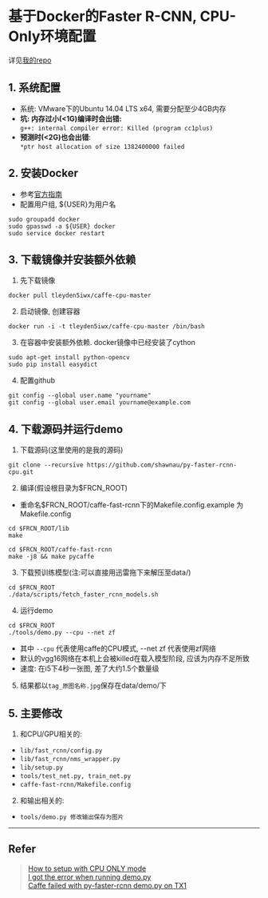# 基于Docker的Faster R-CNN, CPU-Only环境配置


详见[我的repo](https://github.com/shawnau/py-faster-rcnn-cpu)

<!--more-->

## 1. 系统配置
 - 系统: VMware下的Ubuntu 14.04 LTS x64, 需要分配至少4GB内存
 - **坑: 内存过小(<1G)编译时会出错:**  
 `g++: internal compiler error: Killed (program cc1plus)`
 - **预测时(<2G)也会出错**:  
 `*ptr host allocation of size 1382400000 failed`

## 2. 安装Docker
 - 参考[官方指南](https://docs.docker.com/engine/installation/linux/ubuntulinux/)
 - 配置用户组, ${USER}为用户名
 
 ```
 sudo groupadd docker
 sudo gpasswd -a ${USER} docker
 sudo service docker restart
 ```

## 3. 下载镜像并安装额外依赖

1. 先下载镜像
 
 `docker pull tleyden5iwx/caffe-cpu-master`
 
2. 启动镜像, 创建容器  
 
 `docker run -i -t tleyden5iwx/caffe-cpu-master /bin/bash`
 
3. 在容器中安装额外依赖. docker镜像中已经安装了cython
 
 ```
 sudo apt-get install python-opencv
 sudo pip install easydict
 ```
4. 配置github

 ```
 git config --global user.name "yourname"
 git config --global user.email yourname@example.com
 ```
 

## 4. 下载源码并运行demo

1. 下载源码(这里使用的是我的源码)
 
 ```
 git clone --recursive https://github.com/shawnau/py-faster-rcnn-cpu.git
 ```
 
2. 编译(假设根目录为$FRCN_ROOT)
 
 - 重命名$FRCN_ROOT/caffe-fast-rcnn下的Makefile.config.example 为 Makefile.config

 ```
 cd $FRCN_ROOT/lib
 make
 
 cd $FRCN_ROOT/caffe-fast-rcnn
 make -j8 && make pycaffe
 ```

3. 下载预训练模型(注:可以直接用迅雷拖下来解压至data/)

 ```
 cd $FRCN_ROOT
./data/scripts/fetch_faster_rcnn_models.sh
 ```

4. 运行demo

 ```
 cd $FRCN_ROOT
 ./tools/demo.py --cpu --net zf
 ```
  - 其中 `--cpu` 代表使用caffe的CPU模式, --net zf 代表使用zf网络
  - 默认的vgg16网络在本机上会被killed在载入模型阶段, 应该为内存不足所致
  - 速度: 在i5下4秒一张图, 差了大约1.5个数量级

5. 结果都以`tag_原图名称.jpg`保存在data/demo/下


## 5. 主要修改

1. 和CPU/GPU相关的:
 - `lib/fast_rcnn/config.py`
 - `lib/fast_rcnn/nms_wrapper.py`
 - `lib/setup.py`
 - `tools/test_net.py, train_net.py`
 - `caffe-fast-rcnn/Makefile.config`
2. 和输出相关的:
 - `tools/demo.py 修改输出保存为图片`

---
## Refer

> [How to setup with CPU ONLY mode](https://github.com/rbgirshick/py-faster-rcnn/issues/123)  
> [I got the error when running demo.py](https://github.com/rbgirshick/py-faster-rcnn/issues/8)  
> [Caffe failed with py-faster-rcnn demo.py on TX1](https://devtalk.nvidia.com/default/topic/974063/caffe-failed-with-py-faster-rcnn-demo-py-on-tx1/)
